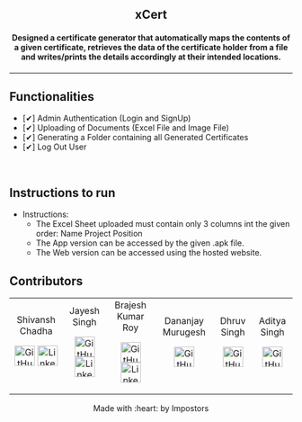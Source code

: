 <p align="center">
	<h2 align="center"> xCert </h2>
	<h4 align="center"> Designed a certificate generator that automatically maps the contents of a given certificate, retrieves the data of the certificate holder from a file and writes/prints the details accordingly at their intended locations. <h4>
</p>

---

## Functionalities
- [✔]  Admin Authentication (Login and SignUp)
- [✔]  Uploading of Documents (Excel File and Image File)
- [✔]  Generating a Folder containing all Generated Certificates
- [✔]  Log Out User

<br>


## Instructions to run

* Instructions:
	-  The Excel Sheet uploaded must contain only 3 columns int the given order:
		Name
		Project
		Position
	-  The App version can be accessed by the given .apk file.
	-  The Web version can be accessed using the hosted website.

## Contributors

<table>
<tr align="center">

<td>
Shivansh Chadha
<p align="center">
<a href = "https://github.com/Shivansh187"><img src = "http://www.iconninja.com/files/241/825/211/round-collaboration-social-github-code-circle-network-icon.svg" width="36" height = "36" alt="GitHub"/></a>
<a href = "https://www.linkedin.com/in/shivansh-chadha-3657bb108/">
<img src = "http://www.iconninja.com/files/863/607/751/network-linkedin-social-connection-circular-circle-media-icon.svg" width="36" height="36" alt="LinkedIn"/>
</a>
</p>
</td>

<td>
Jayesh Singh
<p align="center">
<a href = "https://github.com/jaguar017"><img src = "http://www.iconninja.com/files/241/825/211/round-collaboration-social-github-code-circle-network-icon.svg" width="36" height = "36" alt="GitHub"/></a>
<a href = "https://www.linkedin.com/in/jayesh-singh-98872b1a1">
<img src = "http://www.iconninja.com/files/863/607/751/network-linkedin-social-connection-circular-circle-media-icon.svg" width="36" height="36" alt="LinkedIn"/>
</a>
</p>
</td>

<td>
Brajesh Kumar Roy
<p align="center">
<a href = "https://github.com/bkrroy"><img src = "http://www.iconninja.com/files/241/825/211/round-collaboration-social-github-code-circle-network-icon.svg" width="36" height = "36" alt="GitHub"/></a>
<a href = "https://www.linkedin.com/in/brajesh-kumar-roy-925b2119b/">
<img src = "http://www.iconninja.com/files/863/607/751/network-linkedin-social-connection-circular-circle-media-icon.svg" width="36" height="36" alt="LinkedIn"/>
</a>
</p>
</td>

<td>
Dananjay Murugesh
<p align="center">
<a href = "https://github.com/DananjayM"><img src = "http://www.iconninja.com/files/241/825/211/round-collaboration-social-github-code-circle-network-icon.svg" width="36" height = "36" alt="GitHub"/></a>
</p>
</td>

<td>
Dhruv Singh
<p align="center">
<a href = "https://github.com/Dhruv0607"><img src = "http://www.iconninja.com/files/241/825/211/round-collaboration-social-github-code-circle-network-icon.svg" width="36" height = "36" alt="GitHub"/></a>
</p>
</td>

<td>
Aditya Singh
<p align="center">
<a href = "https://github.com/adityajsingh"><img src = "http://www.iconninja.com/files/241/825/211/round-collaboration-social-github-code-circle-network-icon.svg" width="36" height = "36" alt="GitHub"/></a>
</p>
</td>
</tr>
  </table>

<p align="center">
	Made with :heart: by Impostors
</p>

